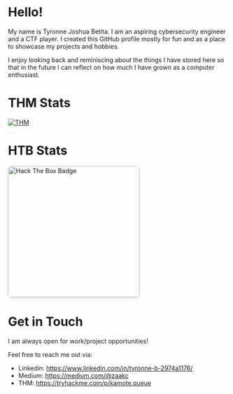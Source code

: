 # Hello!

My name is Tyronne Joshua Betita. I am an aspiring cybersecurity engineer and a CTF player. I created this GitHub profile mostly for fun and as a place to showcase my projects and hobbies. 

I enjoy looking back and reminiscing about the things I have stored here so that in the future I can reflect on how much I have grown as a computer enthusiast.

# THM Stats

[![THM](https://tryhackme-badges.s3.amazonaws.com/kamote.queue.png)](https://tryhackme.com/p/kamote.queue)

# HTB Stats
<a href="https://app.hackthebox.com/profile/133546" target="_blank">
  <img src="https://www.hackthebox.com/badge/image/133546" alt="Hack The Box Badge" style="width:300px; box-shadow: 0 2px 6px rgba(0,0,0,0.15); border-radius: 8px; display:block; margin-left:0;">
</a>

# Get in Touch
I am always open for work/project opportunities! 

Feel free to reach me out via:
* Linkedin: https://www.linkedin.com/in/tyronne-b-2974a1176/
* Medium: https://medium.com/@zaakc
* THM: https://tryhackme.com/p/kamote.queue

